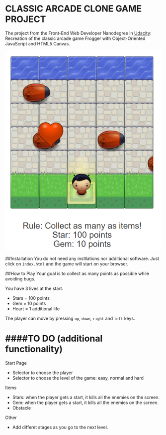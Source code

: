 CLASSIC ARCADE CLONE GAME PROJECT
===============================

The project from the Front-End Web Developer Nanodegree in [Udacity](https://www.udacity.com/): Recreation of the classic arcade game Frogger with Object-Oriented JavaScript and HTML5 Canvas. 

![Alt text](images/image.PNG?raw=true "Optional Title")

##Installation
You do not need any instllations nor additional software. Just click on `index.html` and the game will start on your browser. 

##How to Play
Your goal is to collect as many points as possible while avoiding bugs. 

You have 3 lives at the start.
- Stars = 100 points
- Gem = 10 points
- Heart = 1 additional life

The player can move by pressing `up`, `down`, `right` and `left` keys. 

####TO DO (additional functionality)
===============================

Start Page
- Selector to choose the player
- Selector to choose the level of the game: easy, normal and hard

Items
- Stars: when the player gets a start, it kills all the enemies on the screen. 
- Gem: when the player gets a start, it kills all the enemies on the screen. 
- Obstacle

Other
- Add differet stages as you go to the next level.
